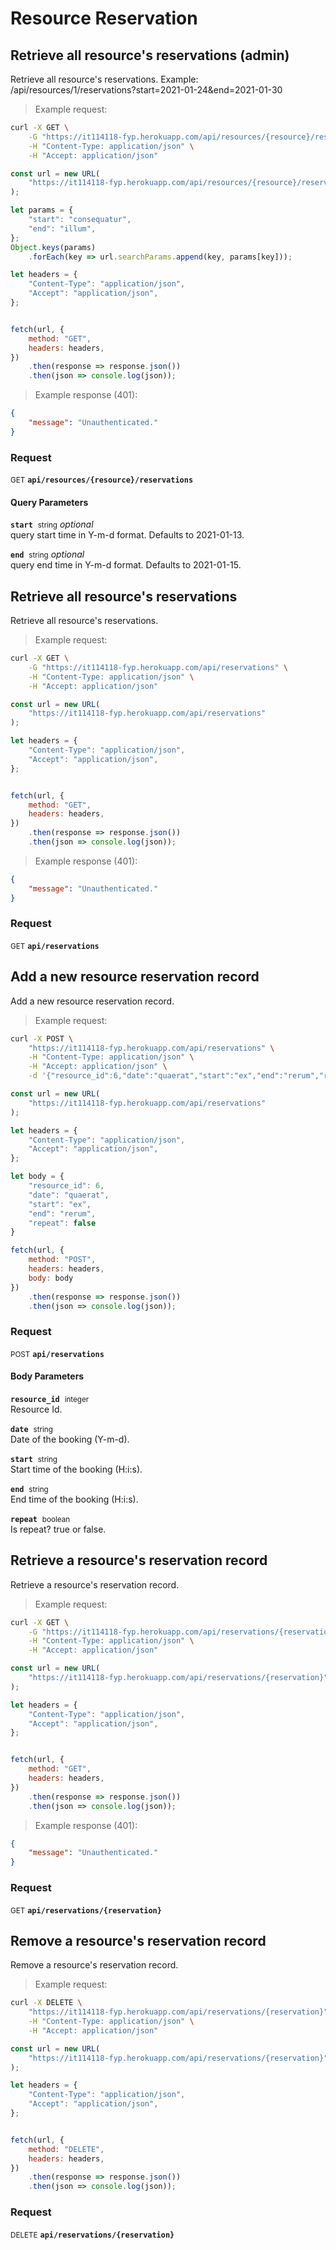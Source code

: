# Resource Reservation


## Retrieve all resource&#039;s reservations (admin)

Retrieve all resource&#039;s reservations. Example: /api/resources/1/reservations?start=2021-01-24&amp;end=2021-01-30




> Example request:

```bash
curl -X GET \
    -G "https://it114118-fyp.herokuapp.com/api/resources/{resource}/reservations?start=consequatur&end=illum" \
    -H "Content-Type: application/json" \
    -H "Accept: application/json"
```

```javascript
const url = new URL(
    "https://it114118-fyp.herokuapp.com/api/resources/{resource}/reservations"
);

let params = {
    "start": "consequatur",
    "end": "illum",
};
Object.keys(params)
    .forEach(key => url.searchParams.append(key, params[key]));

let headers = {
    "Content-Type": "application/json",
    "Accept": "application/json",
};


fetch(url, {
    method: "GET",
    headers: headers,
})
    .then(response => response.json())
    .then(json => console.log(json));
```


> Example response (401):

```json
{
    "message": "Unauthenticated."
}
```

### Request
<small class="badge badge-green">GET</small>
 **`api/resources/{resource}/reservations`**

<h4 class="fancy-heading-panel"><b>Query Parameters</b></h4>
<code><b>start</b></code>&nbsp; <small>string</small>         <i>optional</i>    <br>
    query start time in Y-m-d format. Defaults to 2021-01-13.

<code><b>end</b></code>&nbsp; <small>string</small>         <i>optional</i>    <br>
    query end time in Y-m-d format. Defaults to 2021-01-15.



## Retrieve all resource&#039;s reservations

Retrieve all resource&#039;s reservations.




> Example request:

```bash
curl -X GET \
    -G "https://it114118-fyp.herokuapp.com/api/reservations" \
    -H "Content-Type: application/json" \
    -H "Accept: application/json"
```

```javascript
const url = new URL(
    "https://it114118-fyp.herokuapp.com/api/reservations"
);

let headers = {
    "Content-Type": "application/json",
    "Accept": "application/json",
};


fetch(url, {
    method: "GET",
    headers: headers,
})
    .then(response => response.json())
    .then(json => console.log(json));
```


> Example response (401):

```json
{
    "message": "Unauthenticated."
}
```

### Request
<small class="badge badge-green">GET</small>
 **`api/reservations`**



## Add a new resource reservation record

Add a new resource reservation record.




> Example request:

```bash
curl -X POST \
    "https://it114118-fyp.herokuapp.com/api/reservations" \
    -H "Content-Type: application/json" \
    -H "Accept: application/json" \
    -d '{"resource_id":6,"date":"quaerat","start":"ex","end":"rerum","repeat":false}'

```

```javascript
const url = new URL(
    "https://it114118-fyp.herokuapp.com/api/reservations"
);

let headers = {
    "Content-Type": "application/json",
    "Accept": "application/json",
};

let body = {
    "resource_id": 6,
    "date": "quaerat",
    "start": "ex",
    "end": "rerum",
    "repeat": false
}

fetch(url, {
    method: "POST",
    headers: headers,
    body: body
})
    .then(response => response.json())
    .then(json => console.log(json));
```



### Request
<small class="badge badge-black">POST</small>
 **`api/reservations`**

<h4 class="fancy-heading-panel"><b>Body Parameters</b></h4>
<code><b>resource_id</b></code>&nbsp; <small>integer</small>     <br>
    Resource Id.

<code><b>date</b></code>&nbsp; <small>string</small>     <br>
    Date of the booking (Y-m-d).

<code><b>start</b></code>&nbsp; <small>string</small>     <br>
    Start time of the booking (H:i:s).

<code><b>end</b></code>&nbsp; <small>string</small>     <br>
    End time of the booking (H:i:s).

<code><b>repeat</b></code>&nbsp; <small>boolean</small>     <br>
    Is repeat? true or false.



## Retrieve a resource&#039;s reservation record

Retrieve a resource&#039;s reservation record.




> Example request:

```bash
curl -X GET \
    -G "https://it114118-fyp.herokuapp.com/api/reservations/{reservation}" \
    -H "Content-Type: application/json" \
    -H "Accept: application/json"
```

```javascript
const url = new URL(
    "https://it114118-fyp.herokuapp.com/api/reservations/{reservation}"
);

let headers = {
    "Content-Type": "application/json",
    "Accept": "application/json",
};


fetch(url, {
    method: "GET",
    headers: headers,
})
    .then(response => response.json())
    .then(json => console.log(json));
```


> Example response (401):

```json
{
    "message": "Unauthenticated."
}
```

### Request
<small class="badge badge-green">GET</small>
 **`api/reservations/{reservation}`**



## Remove a resource&#039;s reservation record

Remove a resource&#039;s reservation record.




> Example request:

```bash
curl -X DELETE \
    "https://it114118-fyp.herokuapp.com/api/reservations/{reservation}" \
    -H "Content-Type: application/json" \
    -H "Accept: application/json"
```

```javascript
const url = new URL(
    "https://it114118-fyp.herokuapp.com/api/reservations/{reservation}"
);

let headers = {
    "Content-Type": "application/json",
    "Accept": "application/json",
};


fetch(url, {
    method: "DELETE",
    headers: headers,
})
    .then(response => response.json())
    .then(json => console.log(json));
```



### Request
<small class="badge badge-red">DELETE</small>
 **`api/reservations/{reservation}`**




